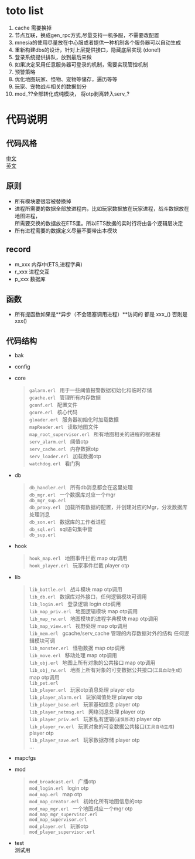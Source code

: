# toto list
1. cache 需要换掉
2. 节点互联，换成gen_rpc方式,尽量支持一机多服，不需要改配置
3. mnesia的使用尽量放在中心服或者提供一种机制各个服务器可以自动生成
4. 重新构建dbs的设计，针对上层提供接口，隐藏底层实现 (done!)
5. 登录系统提供排队，放到最后来做
6. 如果决定采用任意服务器可登录的机制，需要实现管控机制
7. 预警策略
8. 优化地图玩家、怪物、宠物等储存，遍历等等
9. 玩家、宠物战斗相关的数据划分
10. mod_??全部转化成纯模块， 将otp剥离转入serv_?

# 代码说明

## 代码风格
 [中文](https://github.com/feng19/erlang_guidelines)  
 [英文](https://github.com/inaka/erlang_guidelines) 
   
## 原则
* 所有模块要很容被替换掉
* 进程所需要的数据全部放进程内，比如玩家数据放在玩家进程，战斗数据放在地图进程，  
  所需要交换的数据放在ETS里。所以ETS数据的实时行将由各个逻辑层决定
* 所有进程需要的数据定义尽量不要带出本模块
    


## record
* m_xxx  内存中(ETS,进程字典)
* r_xxx  进程交互
* p_xxx  数据库

## 函数
* 所有提函数如果是**异步（不会阻塞调用进程）**访问的 都是 xxx_() 否則是 xxx()

## 代码结构
* bak    
* config    
* core    
     > ```galarm.erl ```   用于一些阈值报警数据初始化和临时存储    
     ```gcache.erl ``` 管理所有内存数据   
     ```gconf.erl ```  配置文件   
     ```gcore.erl ```  核心代码    
     ```gloader.erl ```  服务器初始化时加载数据    
     ```mapReader.erl ```  读取地图文件    
     ```map_root_supervisor.erl ``` 所有地图相关的进程的根进程  
     ```serv_alarm.erl ``` 阈值otp  
     ```serv_cache.erl ```  内存数据otp  
     ```serv_loader.erl ```  加载数据otp  
     ```watchdog.erl ```     看门狗  

* db  
    > ```db_handler.erl ``` 所有db消息都会在这里处理  
     ```db_mgr.erl ```     一个数据库对应一个mgr  
     ```db_mgr_sup.erl ```  
     ```db_proxy.erl ```   加载所有数据的配置，并创建对应的Mgr，分发数据库处理消息  
     ```db_son.erl ```     数据库的工作者进程  
     ```db_sql.erl ```     sql语句集中营  
     ```db_sup.erl ```  

* hook  
    >```hook_map.erl ```  地图事件拦截 map otp调用  
    ```hook_player.erl ``` 玩家事件拦截  player otp

* lib  
     >```lib_battle.erl ``` 战斗模块 map otp调用   
     ```lib_db.erl ```      数据库对外接口，任何逻辑模块可调用    
     ```lib_login.erl ```   登录逻辑 login otp调用  
     ```lib_map_priv.erl ``` 地图逻辑模块 map otp调用  
     ```lib_map_rw.erl ```   地图模块的进程字典模块  map otp调用  
     ```lib_map_view.erl ``` 视野处理  map otp调用  
     ```lib_mem.erl ```      gcache/serv_cache 管理的内存数据对外的结构  任何逻辑模块可调  
     ```lib_monster.erl ```  怪物数据  map otp调用  
     ```lib_move.erl ```  移动处理 map otp调用  
     ```lib_obj.erl ```    地图上所有对象的公共接口 map otp调用  
     ```lib_obj_rw.erl ``` 地图上所有对象的可变数据公共接口(`工具自动生成`) map otp调用  
     ```lib_pet.erl ```  
     ```lib_player.erl ```  玩家otp消息处理  player otp   
     ```lib_player_alarm.erl ```  玩家阈值处理   player otp  
     ```lib_player_base.erl ```   玩家基础信息 player otp  
     ```lib_player_netmsg.erl ```  网络消息处理 player otp  
     ```lib_player_priv.erl ```  玩家私有逻辑(`谨慎修改`) player otp  
     ```lib_player_rw.erl ``` 玩家对象的可变数据公共接口(`工具自动生成`)  player otp  
     ```lib_player_save.erl ``` 玩家数据存储 player otp     
    ...  

* mapcfgs  
  
* mod  
     >```mod_broadcast.erl ``` 广播otp    
     ```mod_login.erl ```    login otp    
     ```mod_map.erl ```       map otp    
     ```mod_map_creator.erl ```  初始化所有地图信息的otp  
     ```mod_map_mgr.erl ```   一个地图对应一个mgr  otp   
     ```mod_map_mgr_supervisor.erl ```    
     ```mod_map_supervisor.erl ```    
     ```mod_player.erl ```   玩家otp   
     ```mod_player_supervisor.erl ```     

* test  
  测试用    
  